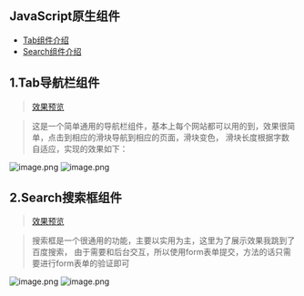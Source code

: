 
## JavaScript原生组件
+ [Tab组件介绍](https://github.com/suminhohu/Component/issues/1)
+ [Search组件介绍](https://github.com/suminhohu/Component/issues/2)

## 1.Tab导航栏组件     
> [效果预览](https://suminhohu.github.io/Component/Tab/tab.html)

> 这是一个简单通用的导航栏组件，基本上每个网站都可以用的到，效果很简单，点击到相应的滑块导航到相应的页面，滑块变色，
 滑块长度根据字数自适应，实现的效果如下：

![image.png](http://upload-images.jianshu.io/upload_images/1394028-5c5170a2050d8759.png?imageMogr2/auto-orient/strip%7CimageView2/2/w/1240)
![image.png](http://upload-images.jianshu.io/upload_images/1394028-b3c8b8c7e4f11dfe.png?imageMogr2/auto-orient/strip%7CimageView2/2/w/1240)


## 2.Search搜索框组件  
> [效果预览](https://suminhohu.github.io/Component/Search/search.html)

> 搜索框是一个很通用的功能，主要以实用为主，这里为了展示效果我跳到了百度搜索，
由于需要和后台交互，所以使用form表单提交，方法的话只需要进行form表单的验证即可

![image.png](http://upload-images.jianshu.io/upload_images/1394028-f276b2064eefa0a4.png?imageMogr2/auto-orient/strip%7CimageView2/2/w/1240)
![image.png](http://upload-images.jianshu.io/upload_images/1394028-1fa483dbbc513a4e.png?imageMogr2/auto-orient/strip%7CimageView2/2/w/1240)
